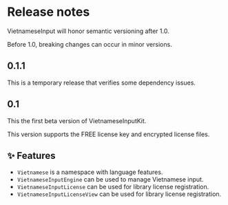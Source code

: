 # Release notes

VietnameseInput will honor semantic versioning after 1.0.

Before 1.0, breaking changes can occur in minor versions.


## 0.1.1

This is a temporary release that verifies some dependency issues. 


## 0.1

This the first beta version of VietnameseInputKit. 

This version supports the FREE license key and encrypted license files.

## ✨ Features

* `Vietnamese` is a namespace with language features.
* `VietnameseInputEngine` can be used to manage Vietnamese input.
* `VietnameseInputLicense` can be used for library license registration.
* `VietnameseInputLicenseView` can be used for library license registration.

